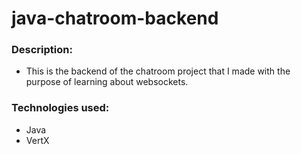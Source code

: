 # java-chatroom-backend
### Description:
- This is the backend of the chatroom project that I made with the purpose of learning about websockets.

### Technologies used:
- Java
- VertX
